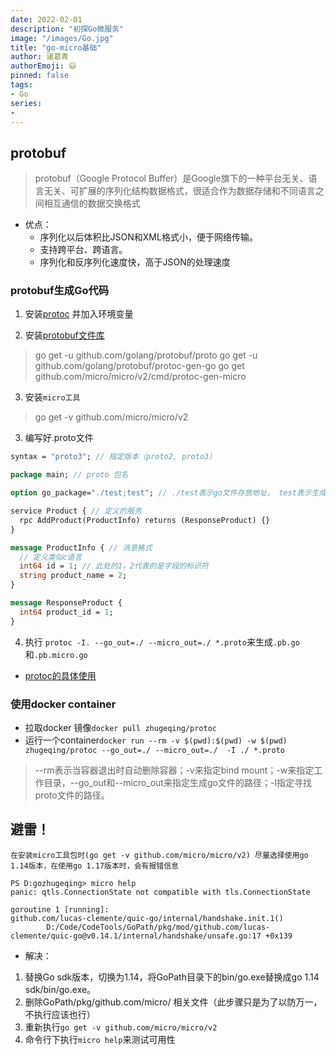 ```yaml
---
date: 2022-02-01
description: "初探Go微服务"
image: "/images/Go.jpg"
title: "go-micro基础"
author: 诸葛青
authorEmoji: 😃
pinned: false
tags:
- Go
series:
- 
---
```


## protobuf
> protobuf（Google Protocol Buffer）是Google旗下的一种平台无关、语言无关、可扩展的序列化结构数据格式，很适合作为数据存储和不同语言之间相互通信的数据交换格式

* 优点： 
    * 序列化以后体积比JSON和XML格式小，便于网络传输。
    * 支持跨平台、跨语言。
    * 序列化和反序列化速度快，高于JSON的处理速度

### protobuf生成Go代码
1. 安装[protoc](https://github.com/protocolbuffers/protobuf/releases) 并加入环境变量

2. 安装[protobuf文件库](https://github.com/golang/protobuf)
> go get -u github.com/golang/protobuf/proto
> go get -u github.com/golang/protobuf/protoc-gen-go
> go get github.com/micro/micro/v2/cmd/protoc-gen-micro

3. 安装`micro工具`
> go get -v github.com/micro/micro/v2

3. 编写好.proto文件
```proto
syntax = "proto3"; // 指定版本（proto2, proto3）

package main; // proto 包名

option go_package="./test;test"; // ./test表示go文件存放地址， test表示生成go文件所属包名

service Product { // 定义的服务
  rpc AddProduct(ProductInfo) returns (ResponseProduct) {}
}

message ProductInfo { // 消息格式
  // 定义类似c语言
  int64 id = 1; // 此处的1，2代表的是字段的标识符
  string product_name = 2;
}

message ResponseProduct {
  int64 product_id = 1;
}
```

4. 执行 `protoc -I. --go_out=./ --micro_out=./ *.proto`来生成`.pb.go`和`.pb.micro.go`

* [protoc的具体使用](https://juejin.cn/post/6949927882126966820#heading-8)

### 使用docker container
* 拉取docker 镜像`docker pull zhugeqing/protoc`
* 运行一个container`docker run --rm -v $(pwd):$(pwd) -w $(pwd) zhugeqing/protoc --go_out=./ --micro_out=./  -I ./ *.proto`
> --rm表示当容器退出时自动删除容器；-v来指定bind mount；-w来指定工作目录，--go_out和--micro_out来指定生成go文件的路径；-I指定寻找proto文件的路径。



## 避雷！

`在安装micro工具包时(go get -v github.com/micro/micro/v2) 尽量选择使用go 1.14版本，在使用go 1.17版本时，会有报错信息`
```
PS D:gozhugeqing> micro help
panic: qtls.ConnectionState not compatible with tls.ConnectionState

goroutine 1 [running]:
github.com/lucas-clemente/quic-go/internal/handshake.init.1()
        D:/Code/CodeTools/GoPath/pkg/mod/github.com/lucas-clemente/quic-go@v0.14.1/internal/handshake/unsafe.go:17 +0x139 
```

* 解决：
1. 替换Go sdk版本，切换为1.14，将GoPath目录下的bin/go.exe替换成go 1.14 sdk/bin/go.exe。
2. 删除GoPath/pkg/github.com/micro/ 相关文件（此步骤只是为了以防万一，不执行应该也行）
3. 重新执行`go get -v github.com/micro/micro/v2`
4. 命令行下执行`micro help`来测试可用性

